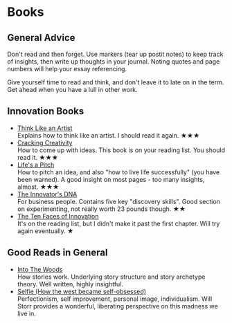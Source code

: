 # Books

## General Advice

Don't read and then forget. Use markers (tear up postit notes) to keep track of insights, then write up thoughts in your journal. Noting quotes and page numbers will help your essay referencing. 

Give yourself time to read and think, and don't leave it to late on in the term. Get ahead when you have a lull in other work.

## Innovation Books

* [Think Like an Artist](https://www.amazon.co.uk/Think-Like-Artist-Creative-Productive/dp/0241970806) <br>
  Explains how to think like an artist. I should read it again. ★★★
* [Cracking Creativity](https://www.amazon.co.uk/Cracking-CreativitySecrets-Creative-Genius-Business/dp/1580083110/ref=sr_1_1?s=books&ie=UTF8&qid=1531421710&sr=1-1&keywords=cracking+creativity) <br>
  How to come up with ideas. This book is on your reading list. You should read it. ★★★
* [Life's a Pitch](https://www.amazon.co.uk/Lifes-Pitch-Yourself-Brilliant-Ideas/dp/0552156833/ref=sr_1_1?s=books&ie=UTF8&qid=1531421745&sr=1-1&keywords=lifes+a+pitch) <br>
  How to pitch an idea, and also "how to live life successfully" (you have been warned). A good insight on most pages - too many insights, almost. ★★★
* [The Innovator's DNA](https://www.amazon.co.uk/Innovators-DNA-Mastering-Skills-Disruptive/dp/1422134814/ref=sr_1_1?s=books&ie=UTF8&qid=1531421874&sr=1-1&keywords=the+innovators+dna) <br>
  For business people. Contains five key "discovery skills". Good section on experimenting, not really worth 23 pounds though. ★★
* [The Ten Faces of Innovation](https://www.amazon.co.uk/Ten-Faces-Innovation-Strategies-Heightening/dp/1781256152/ref=sr_1_1?s=books&ie=UTF8&qid=1531421841&sr=1-1&keywords=ten+faces+of+innovation) <br>
  It's on the reading list, but I didn't make it past the first chapter. Will try again eventually. ★
  
## Good Reads in General 

* [Into The Woods](https://www.amazon.co.uk/Into-Woods-Stories-Work-Tell/dp/0141978104/ref=sr_1_1?s=books&ie=UTF8&qid=1531422033&sr=1-1&keywords=into+the+woods) <br>
  How stories work. Underlying story structure and story archetype theory. Well written, highly insightful.
* [Selfie (How the west became self-obsessed)](https://www.amazon.co.uk/Selfie-How-West-Became-Self-Obsessed/dp/144728366X/ref=sr_1_1?s=books&ie=UTF8&qid=1531422065&sr=1-1&keywords=selfie) <br>
  Perfectionism, self improvement, personal image, individualism. Will Storr provides a wonderful, liberating perspective on this madness we live in.
